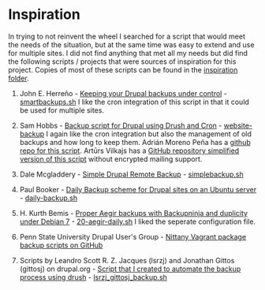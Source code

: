 # Inspiration

In trying to not reinvent the wheel I searched for a script that would meet the needs of the situation, but at the same time was easy to extend and use for multiple sites. I did not find anything that met all my needs but did find the following scripts / projects that were sources of inspiration for this project. Copies of most of these scripts can be found in the [inspiration folder](inspiration/).

1. John E. Herreño - [Keeping your Drupal backups under control](http://jeh3.net/keeping-your-drupal-backups-under-control) - [smartbackups.sh](inspiration/smartbackups.sh)
I like the cron integration of this script in that it could be used for multiple sites.

2. Sam Hobbs - [Backup script for Drupal using Drush and Cron](https://samhobbs.co.uk/2014/06/backup-script-drupal-using-drush-and-cron) -  [website-backup](inspiration/website-backup) I again like the cron integration but also the management of old backups and how long to keep them. Adrián Moreno Peña has a [github repo for this script](https://github.com/zetxek/drush-cron-backup).  Artūrs Vilkajs has a [GitHub repository simplified version of this script](https://github.com/artursv/backupd) without encrypted mailing support.

3. Dale Mcgladdery - [Simple Drupal Remote Backup](http://www.group42.ca/simple_drupal_remote_backup) - [simplebackup.sh](inspiration/simplebackup.sh) 

4. Paul Booker - [Daily Backup scheme for Drupal sites on an Ubuntu server](http://www.paulbooker.co.uk/drupal-developer/command-lines/daily-backup-scheme-drupal-sites-ubuntu-server) - [daily-backup.sh](inspiration/daily-backup.sh)

5. H. Kurth Bemis - [Proper Aegir backups with Backupninja and duplicity under Debian 7](https://kurthbemis.com/2015/02/06/proper-aegir-backups-backupninja-duplicity/) - [20-aegir-daily.sh](inspiration/20-aegir-daily.sh) I liked the seperate configuration file.

6. Penn State University  Drupal User's Group - [Nittany Vagrant package backup scripts on GitHub](https://github.com/psudug/nittany-vagrant/tree/master/scripts/backup)

7. Scripts by Leandro Scott R. Z. Jacques (lsrzj) and Jonathan Gittos (gittosj) on drupal.org - [Script that I created to automate the backup process using drush](https://www.drupal.org/node/470114) - [lsrzj_gittosj_backup.sh](inspiration/lsrzj_gittosj_backup.sh)

